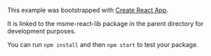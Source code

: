 This example was bootstrapped with [Create React App](https://github.com/facebook/create-react-app).

It is linked to the msme-react-lib package in the parent directory for development purposes.

You can run `npm install` and then `npm start` to test your package.
